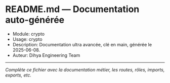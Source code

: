 # README.md — Documentation auto-générée

- Module: crypto
- Usage: crypto
- Description: Documentation ultra avancée, clé en main, générée le 2025-06-08.
- Auteur: Dihya Engineering Team

---

*Complète ce fichier avec la documentation métier, les routes, rôles, imports, exports, etc.*
